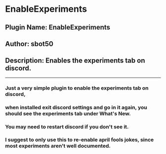 # EnableExperiments

## Plugin Name: EnableExperiments
## Author: sbot50
## Description: Enables the experiments tab on discord.
---
### Just a very simple plugin to enable the experiments tab on discord,
### when installed exit discord settings and go in it again, you should see the experiments tab under What's New.
### You may need to restart discord if you don't see it.
### I suggest to only use this to re-enable april fools jokes, since most experiments aren't well documented.